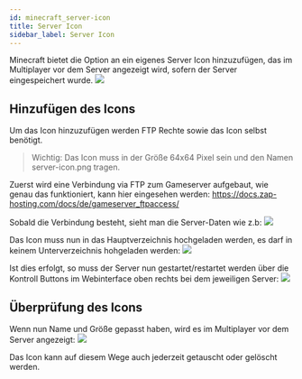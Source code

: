 ```yaml
---
id: minecraft_server-icon
title: Server Icon
sidebar_label: Server Icon
---
```


Minecraft bietet die Option an ein eigenes Server Icon hinzuzufügen, das im Multiplayer vor dem Server angezeigt wird, sofern der Server eingespeichert wurde.
![](https://screensaver01.zap-hosting.com/index.php/s/zFQLZmRrLWrKN7r/preview)

## Hinzufügen des Icons 

Um das Icon hinzuzufügen werden FTP Rechte sowie das Icon selbst benötigt. 

>Wichtig: Das Icon muss in der Größe 64x64 Pixel sein und den Namen server-icon.png tragen. 

Zuerst wird eine Verbindung via FTP zum Gameserver aufgebaut, wie genau das funktioniert, kann hier eingesehen werden: 
https://docs.zap-hosting.com/docs/de/gameserver_ftpaccess/

Sobald die Verbindung besteht, sieht man die Server-Daten wie z.b: 
![](https://screensaver01.zap-hosting.com/index.php/s/rN4AyjzqoRp42wg/preview)

Das Icon muss nun in das Hauptverzeichnis hochgeladen werden, es darf in keinem Unterverzeichnis hohgeladen werden:
![](https://screensaver01.zap-hosting.com/index.php/s/MdF57nE7LbdMFwA/preview)

Ist dies erfolgt, so muss der Server nun gestartet/restartet werden über die Kontroll Buttons im Webinterface oben rechts bei dem jeweiligen Server:
![](https://screensaver01.zap-hosting.com/index.php/s/oWGndazWCWy9bL5/preview)

## Überprüfung des Icons 

Wenn nun Name und Größe gepasst haben, wird es im Multiplayer vor dem Server angezeigt: 
![](https://screensaver01.zap-hosting.com/index.php/s/YAyaEcH4XPiSe8a/preview)

Das Icon kann auf diesem Wege auch jederzeit getauscht oder gelöscht werden.
